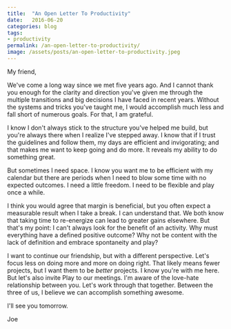 ```yaml
---
title:  "An Open Letter To Productivity"
date:   2016-06-20
categories: blog
tags:
- productivity
permalink: /an-open-letter-to-productivity/
image: /assets/posts/an-open-letter-to-productivity.jpeg
---
```

My friend,

We've come a long way since we met five years ago. And I cannot thank you enough for the clarity and direction you've given me through the multiple transitions and big decisions I have faced in recent years. Without the systems and tricks you've taught me, I would accomplish much less and fall short of numerous goals. For that, I am grateful.
<!--more-->

I know I don't always stick to the structure you've helped me build, but you're always there when I realize I've stepped away. I know that if I trust the guidelines and follow them, my days are efficient and invigorating; and that makes me want to keep going and do more. It reveals my ability to do something great.

But sometimes I need space. I know you want me to be efficient with my calendar but there are periods when I need to blow some time with no expected outcomes. I need a little freedom. I need to be flexible and play once a while.

I think you would agree that margin is beneficial, but you often expect a measurable result when I take a break. I can understand that. We both know that taking time to re-energize can lead to greater gains elsewhere. But that's my point: I can't always look for the benefit of an activity. Why must everything have a defined positive outcome? Why not be content with the lack of definition and embrace spontaneity and play?

I want to continue our friendship, but with a different perspective. Let's focus less on doing more and more on doing right. That likely means fewer projects, but I want them to be *better* projects. I know you're with me here. But let's also invite Play to our meetings. I'm aware of the love-hate relationship between you. Let's work through that together. Between the three of us, I believe we can accomplish something awesome.

I'll see you tomorrow.

Joe